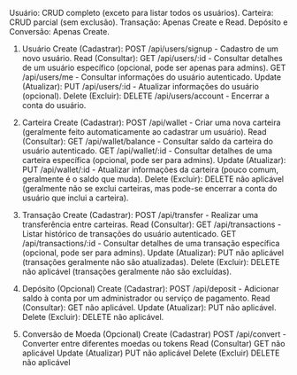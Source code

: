 Usuário: CRUD completo (exceto para listar todos os usuários).
Carteira: CRUD parcial (sem exclusão).
Transação: Apenas Create e Read.
Depósito e Conversão: Apenas Create.

1. Usuário
Create (Cadastrar):
POST /api/users/signup - Cadastro de um novo usuário.
Read (Consultar):
GET /api/users/:id - Consultar detalhes de um usuário específico (opcional, pode ser apenas para admins).
GET /api/users/me - Consultar informações do usuário autenticado.
Update (Atualizar):
PUT /api/users/:id - Atualizar informações do usuário (opcional).
Delete (Excluir):
DELETE /api/users/account - Encerrar a conta do usuário.

2. Carteira
Create (Cadastrar):
POST /api/wallet - Criar uma nova carteira (geralmente feito automaticamente ao cadastrar um usuário).
Read (Consultar):
GET /api/wallet/balance - Consultar saldo da carteira do usuário autenticado.
GET /api/wallet/:id - Consultar detalhes de uma carteira específica (opcional, pode ser para admins).
Update (Atualizar):
PUT /api/wallet/:id - Atualizar informações da carteira (pouco comum, geralmente é o saldo que muda).
Delete (Excluir):
DELETE não aplicável (geralmente não se exclui carteiras, mas pode-se encerrar a conta do usuário que inclui a carteira).

3. Transação
Create (Cadastrar):
POST /api/transfer - Realizar uma transferência entre carteiras.
Read (Consultar):
GET /api/transactions - Listar histórico de transações do usuário autenticado.
GET /api/transactions/:id - Consultar detalhes de uma transação específica (opcional, pode ser para admins).
Update (Atualizar):
PUT não aplicável (transações geralmente não são atualizadas).
Delete (Excluir):
DELETE não aplicável (transações geralmente não são excluídas).

4. Depósito (Opcional)
Create (Cadastrar):
POST /api/deposit - Adicionar saldo à conta por um administrador ou serviço de pagamento.
Read (Consultar):
GET não aplicável.
Update (Atualizar):
PUT não aplicável.
Delete (Excluir):
DELETE não aplicável.

5. Conversão de Moeda (Opcional)
Create (Cadastrar)
POST /api/convert - Converter entre diferentes moedas ou tokens
Read (Consultar)
GET não aplicável
Update (Atualizar)
PUT não aplicável
Delete (Excluir)
DELETE não aplicável